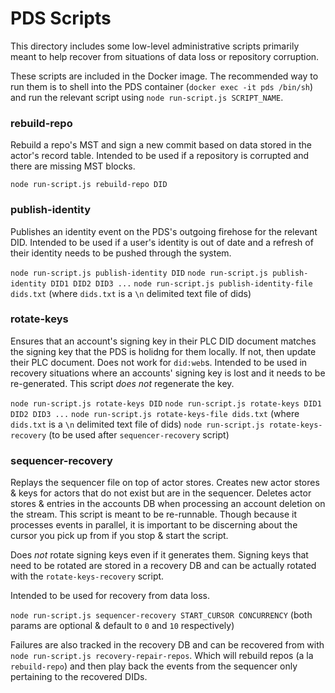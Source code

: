 # PDS Scripts

This directory includes some low-level administrative scripts primarily meant to help recover from situations of data loss or repository corruption.

These scripts are included in the Docker image. The recommended way to run them is to shell into the PDS container (`docker exec -it pds /bin/sh`) and run the relevant script using `node run-script.js SCRIPT_NAME`.

### rebuild-repo

Rebuild a repo's MST and sign a new commit based on data stored in the actor's record table. Intended to be used if a repository is corrupted and there are missing MST blocks.

`node run-script.js rebuild-repo DID`

### publish-identity

Publishes an identity event on the PDS's outgoing firehose for the relevant DID. Intended to be used if a user's identity is out of date and a refresh of their identity needs to be pushed through the system.

`node run-script.js publish-identity DID`
`node run-script.js publish-identity DID1 DID2 DID3 ...`
`node run-script.js publish-identity-file dids.txt` (where `dids.txt` is a `\n` delimited text file of dids)

### rotate-keys

Ensures that an account's signing key in their PLC DID document matches the signing key that the PDS is holidng for them locally. If not, then update their PLC document. Does not work for `did:web`s. Intended to be used in recovery situations where an accounts' signing key is lost and it needs to be re-generated. This script _does not_ regenerate the key.

`node run-script.js rotate-keys DID`
`node run-script.js rotate-keys DID1 DID2 DID3 ...`
`node run-script.js rotate-keys-file dids.txt` (where `dids.txt` is a `\n` delimited text file of dids)
`node run-script.js rotate-keys-recovery` (to be used after `sequencer-recovery` script)

### sequencer-recovery

Replays the sequencer file on top of actor stores. Creates new actor stores & keys for actors that do not exist but are in the sequencer. Deletes actor stores & entries in the accounts DB when processing an account deletion on the stream. This script is meant to be re-runnable. Though because it processes events in parallel, it is important to be discerning about the cursor you pick up from if you stop & start the script.

Does _not_ rotate signing keys even if it generates them. Signing keys that need to be rotated are stored in a recovery DB and can be actually rotated with the `rotate-keys-recovery` script.

Intended to be used for recovery from data loss.

`node run-script.js sequencer-recovery START_CURSOR CONCURRENCY` (both params are optional & default to `0` and `10` respectively)

Failures are also tracked in the recovery DB and can be recovered from with `node run-script.js recovery-repair-repos`. Which will rebuild repos (a la `rebuild-repo`) and then play back the events from the sequencer only pertaining to the recovered DIDs.
